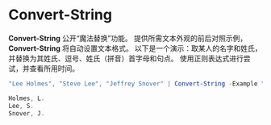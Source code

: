 # Convert-String
**Convert-String** 公开“魔法替换”功能。 提供所需文本外观的前后对照示例，**Convert-String** 将自动设置文本格式。 以下是一个演示：取某人的名字和姓氏，并替换为其姓氏、逗号、姓氏（拼音）首字母和句点。 使用正则表达式进行尝试，并查看所用时间。

```powershell
"Lee Holmes", "Steve Lee", "Jeffrey Snover" | Convert-String -Example "Bill Gates=Gates, B.","John Smith=Smith, J."

Holmes, L.
Lee, S.
Snover, J.
```
<!--HONumber=Mar16_HO2-->
